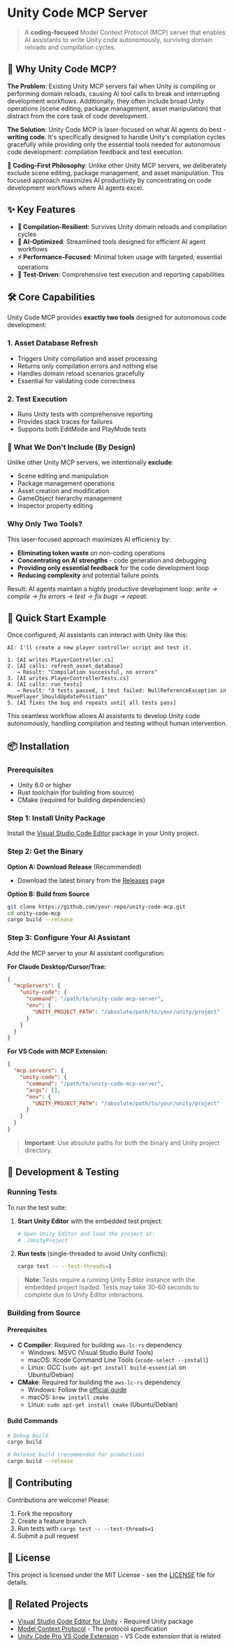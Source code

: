 # Unity Code MCP Server

> A **coding-focused** Model Context Protocol (MCP) server that enables AI assistants to write Unity code autonomously, surviving domain reloads and compilation cycles.

## 🎯 Why Unity Code MCP?

**The Problem**: Existing Unity MCP servers fail when Unity is compiling or performing domain reloads, causing AI tool calls to break and interrupting development workflows. Additionally, they often include broad Unity operations (scene editing, package management, asset manipulation) that distract from the core task of code development.

**The Solution**: Unity Code MCP is laser-focused on what AI agents do best - **writing code**. It's specifically designed to handle Unity's compilation cycles gracefully while providing only the essential tools needed for autonomous code development: compilation feedback and test execution.

**🎯 Coding-First Philosophy**: Unlike other Unity MCP servers, we deliberately exclude scene editing, package management, and asset manipulation. This focused approach maximizes AI productivity by concentrating on code development workflows where AI agents excel.

## ✨ Key Features

- **🔄 Compilation-Resilient**: Survives Unity domain reloads and compilation cycles
- **🤖 AI-Optimized**: Streamlined tools designed for efficient AI agent workflows
- **⚡ Performance-Focused**: Minimal token usage with targeted, essential operations
- **🧪 Test-Driven**: Comprehensive test execution and reporting capabilities

## 🛠️ Core Capabilities

Unity Code MCP provides **exactly two tools** designed for autonomous code development:

### 1. **Asset Database Refresh**
- Triggers Unity compilation and asset processing
- Returns only compilation errors and nothing else
- Handles domain reload scenarios gracefully
- Essential for validating code correctness

### 2. **Test Execution**
- Runs Unity tests with comprehensive reporting
- Provides stack traces for failures
- Supports both EditMode and PlayMode tests

### 🚫 What We Don't Include (By Design)

Unlike other Unity MCP servers, we intentionally **exclude**:
- Scene editing and manipulation
- Package management operations
- Asset creation and modification
- GameObject hierarchy management
- Inspector property editing

### Why Only Two Tools?

This laser-focused approach maximizes AI efficiency by:
- **Eliminating token waste** on non-coding operations
- **Concentrating on AI strengths** - code generation and debugging
- **Providing only essential feedback** for the code development loop
- **Reducing complexity** and potential failure points

Result: AI agents maintain a highly productive development loop: *write → compile → fix errors → test → fix bugs → repeat*.

## 🚀 Quick Start Example

Once configured, AI assistants can interact with Unity like this:

```
AI: I'll create a new player controller script and test it.

1. [AI writes PlayerController.cs]
2. [AI calls: refresh_asset_database]
   → Result: "Compilation successful, no errors"
3. [AI writes PlayerControllerTests.cs]
4. [AI calls: run_tests]
   → Result: "3 tests passed, 1 test failed: NullReferenceException in MovePlayer_ShouldUpdatePosition"
5. [AI fixes the bug and repeats until all tests pass]
```

This seamless workflow allows AI assistants to develop Unity code autonomously, handling compilation and testing without human intervention.

## 📦 Installation

### Prerequisites
- Unity 6.0 or higher
- Rust toolchain (for building from source)
- CMake (required for building dependencies)

### Step 1: Install Unity Package
Install the [Visual Studio Code Editor](https://github.com/hackerzhuli/com.hackerzhuli.code) package in your Unity project.

### Step 2: Get the Binary
**Option A: Download Release** (Recommended)
- Download the latest binary from the [Releases](https://github.com/your-repo/unity-code-mcp/releases) page

**Option B: Build from Source**
```bash
git clone https://github.com/your-repo/unity-code-mcp.git
cd unity-code-mcp
cargo build --release
```

### Step 3: Configure Your AI Assistant
Add the MCP server to your AI assistant configuration:

**For Claude Desktop/Cursor/Trae:**
```json
{
  "mcpServers": {
    "unity-code": {
      "command": "/path/to/unity-code-mcp-server",
      "env": {
        "UNITY_PROJECT_PATH": "/absolute/path/to/your/unity/project"
      }
    }
  }
}
```

**For VS Code with MCP Extension:**
```json
{
  "mcp.servers": {
    "unity-code": {
      "command": "/path/to/unity-code-mcp-server",
      "args": [],
      "env": {
        "UNITY_PROJECT_PATH": "/absolute/path/to/your/unity/project"
      }
    }
  }
}
```

> **Important**: Use absolute paths for both the binary and Unity project directory.

## 🧪 Development & Testing

### Running Tests
To run the test suite:

1. **Start Unity Editor** with the embedded test project:
   ```bash
   # Open Unity Editor and load the project at:
   # ./UnityProject
   ```

2. **Run tests** (single-threaded to avoid Unity conflicts):
   ```bash
   cargo test -- --test-threads=1
   ```

> **Note**: Tests require a running Unity Editor instance with the embedded project loaded. Tests may take 30-60 seconds to complete due to Unity Editor interactions.

### Building from Source

#### Prerequisites
- **C Compiler**: Required for building `aws-lc-rs` dependency
  - Windows: MSVC (Visual Studio Build Tools)
  - macOS: Xcode Command Line Tools (`xcode-select --install`)
  - Linux: GCC (`sudo apt-get install build-essential` on Ubuntu/Debian)
- **CMake**: Required for building the `aws-lc-rs` dependency
  - Windows: Follow the [official guide](https://aws.github.io/aws-lc-rs/requirements/windows.html)
  - macOS: `brew install cmake`
  - Linux: `sudo apt-get install cmake` (Ubuntu/Debian)

#### Build Commands
```bash
# Debug build
cargo build

# Release build (recommended for production)
cargo build --release
```

## 🤝 Contributing

Contributions are welcome! Please:
1. Fork the repository
2. Create a feature branch
3. Run tests with `cargo test -- --test-threads=1`
4. Submit a pull request

## 📄 License

This project is licensed under the MIT License - see the [LICENSE](LICENSE) file for details.

## 🔗 Related Projects

- [Visual Studio Code Editor for Unity](https://github.com/hackerzhuli/com.hackerzhuli.code) - Required Unity package
- [Model Context Protocol](https://modelcontextprotocol.io/) - The protocol specification
- [Unity Code Pro VS Code Extension](https://github.com/your-repo/unity-code-pro) - VS Code extension that is related


